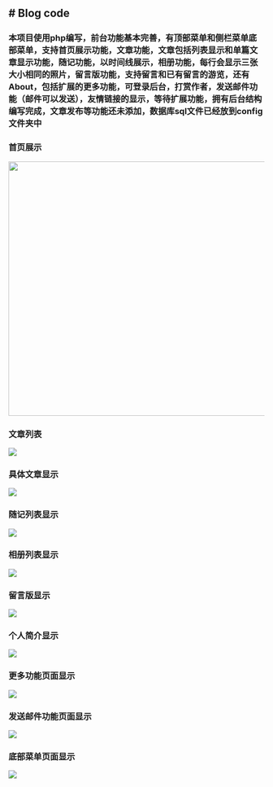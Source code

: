 ## # Blog code
### 本项目使用php编写，前台功能基本完善，有顶部菜单和侧栏菜单底部菜单，支持首页展示功能，文章功能，文章包括列表显示和单篇文章显示功能，随记功能，以时间线展示，相册功能，每行会显示三张大小相同的照片，留言版功能，支持留言和已有留言的游览，还有About，包括扩展的更多功能，可登录后台，打赏作者，发送邮件功能（邮件可以发送），友情链接的显示，等待扩展功能，拥有后台结构编写完成，文章发布等功能还未添加，数据库sql文件已经放到config文件夹中

### 首页展示

<img src="http://blog-1252406596.costj.myqcloud.com/githubblog/blog1.png" width="1000" height="500"/>

### 文章列表

![](http://blog-1252406596.costj.myqcloud.com/githubblog/blog2.png)

### 具体文章显示

![](http://blog-1252406596.costj.myqcloud.com/githubblog/blog10.png)

### 随记列表显示

![](http://blog-1252406596.costj.myqcloud.com/githubblog/blog3.png)

### 相册列表显示

![](http://blog-1252406596.costj.myqcloud.com/githubblog/blog4.png)
### 留言版显示

![](http://blog-1252406596.costj.myqcloud.com/githubblog/blog5.png)
### 个人简介显示

![](http://blog-1252406596.costj.myqcloud.com/githubblog/blog6.png)
### 更多功能页面显示

![](http://blog-1252406596.costj.myqcloud.com/githubblog/blog7.png)
### 发送邮件功能页面显示

![](http://blog-1252406596.costj.myqcloud.com/githubblog/blog8.png)
### 底部菜单页面显示

![](http://blog-1252406596.costj.myqcloud.com/githubblog/blog9.png)